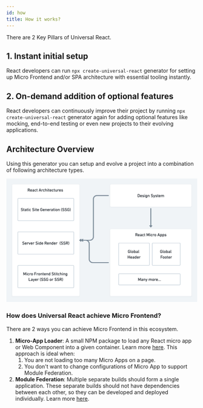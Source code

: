 ```yaml
---
id: how
title: How it works? 
---
```


There are 2 Key Pillars of Universal React.

## 1. Instant initial setup

React developers can run `npx create-universal-react` generator for setting up Micro Frontend and/or SPA architecture with essential tooling instantly. 
## 2. On-demand addition of optional features 

React developers can continuously improve their project by running `npx create-universal-react` generator again for adding optional features like mocking, end-to-end testing or even new projects to their evolving applications. 

## Architecture Overview

Using this generator you can setup and evolve a project into a combination of following architecture types. 

![Architecture Types with Universal React generator](/img/universal-react-arch-types-2x.png)

### How does Universal React achieve Micro Frontend? 




There are 2 ways you can achieve Micro Frontend in this ecosystem. 

1. **Micro-App Loader**: A small NPM package to load any React micro app or Web Component into a given container. Learn more [here](/universal-react-docs/docs/loader/).
This approach is ideal when:
    1. You are not loading too many Micro Apps on a page. 
    2. You don't want to change configurations of Micro App to support Module Federation. 
2. **Module Federation**: Multiple separate builds should form a single application. These separate builds should not have dependencies between each other, so they can be developed and deployed individually. Learn more [here](/universal-react-docs/docs/module-federation/).